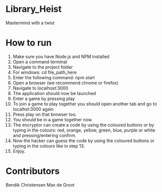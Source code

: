 # Library_Heist
Mastermind with a twist

# How to run
1. Make sure you have Node.js and NPM installed
2. Open a command terminal
3. Navigate to the project folder 
4. For windows: cd file_path_here 
5. Enter the following command: npm start
6. Open a browser (we recommend chrome or firefox)
7. Navigate to localhost:3000
8. The application should now be launched
9. Enter a game by pressing play
10. To join a game to play together you should open another tab and go to localhst:3000 again
11. Press play on that browser too.
12. You should be in a game together now.
13. The encryptor can create a code by using the coloured buttons or by typing in the colours: red, orange, yellow, green, blue, purple or white and pressing/entering confirm.
14. Now the hacker can guess the code by using the coloured buttons or typing in the colours like in step 13.
15. Enjoy.

# Contributors
Bendik Christensen
Max de Groot
